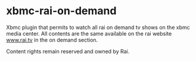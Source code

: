 xbmc-rai-on-demand
==================

Xbmc plugin that permits to watch all rai on demand tv shows on the xbmc media center. 
All contents are the same available on the rai website www.rai.tv in the on demand section. 

Content rights remain reserved and owned by Rai.